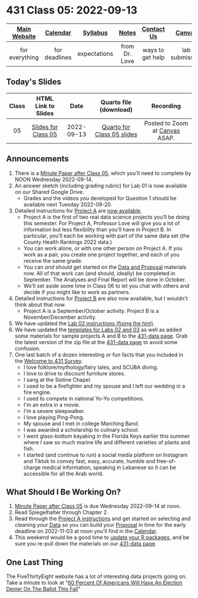 # 431 Class 05: 2022-09-13

[Main Website](https://thomaselove.github.io/431-2022/) | [Calendar](https://thomaselove.github.io/431-2022/calendar.html) | [Syllabus](https://thomaselove.github.io/431-syllabus-2022/) | [Notes](https://thomaselove.github.io/431-notes/) | [Contact Us](https://thomaselove.github.io/431-2022/contact.html) | [Canvas](https://canvas.case.edu) | [Data and Code](https://github.com/THOMASELOVE/431-data)
:-----------: | :--------------: | :----------: | :---------: | :-------------: | :-----------: | :------------:
for everything | for deadlines | expectations | from Dr. Love | ways to get help | lab submission | for downloads

## Today's Slides

Class | HTML Link to Slides | Date | Quarto file (download) | Recording
:---: | :------------: | :---: | :--------------: | :----: 
05 | [Slides for Class 05](https://thomaselove.github.io/431-slides-2022/class05.html) | 2022-09-13 | [Quarto for Class 05 slides](https://thomaselove.github.io/431-slides-2022/class05.qmd) | Posted to Zoom at [Canvas](https://canvas.case.edu) ASAP.

## Announcements

1. There is a [Minute Paper after Class 05](https://bit.ly/431-2022-min-05), which you'll need to complete by NOON Wednesday 2022-09-14.
2. An answer sketch (including grading rubric) for Lab 01 is now available on our Shared Google Drive. 
    - Grades and the videos you developed for Question 1 should be available next Tuesday 2022-09-20.
3. Detailed instructions for [Project A](https://thomaselove.github.io/431-projectA-2022/) are [now available](https://thomaselove.github.io/431-projectA-2022/).
    - Project A is the first of two real data science projects you’ll be doing this semester. For Project A, Professor Love will give you a lot of information but less flexibility than you’ll have in Project B. In particular, you’ll each be working with part of the same data set (the County Health Rankings 2022 data.) 
    - You can work alone, or with one other person on Project A. If you work as a pair, you create one project together, and each of you receive the same grade.
    - You can *and should* get started on the [Data and Proposal](https://thomaselove.github.io/431-projectA-2022/) materials now. All of that work can (and should, ideally) be completed in September. The Analyses and Final Report will be done in October.
    - We'll set aside some time in Class 06 to let you chat with others and decide if you might like to work as partners.
4. Detailed instructions for [Project B](https://thomaselove.github.io/431-projectA-2022/) are also now available, but I wouldn't think about that now.
    - Project A is a September/October activity. Project B is a November/December activity.
5. We have updated the [Lab 02 instructions (fixing the hint)](https://github.com/THOMASELOVE/431-labs-2022).
6. We have updated the [templates for Labs 02 and 03](https://github.com/THOMASELOVE/431-data) as well as added some materials for sample projects A and B to the [431-data page](https://github.com/THOMASELOVE/431-data). Grab the latest version of the zip file at the [431-data page](https://github.com/THOMASELOVE/431-data) to avoid some confusion. 
7. One last batch of a dozen interesting or fun facts that you included in the [Welcome to 431 Survey](https://bit.ly/431-2022-welcome-survey).
    - I love folklore/mythology/fairy tales, and SCUBA diving.
    - I love to drive to discount furniture stores.
    - I sang at the Sistine Chapel.
    - I used to be a firefighter and my spouse and I left our wedding in a fire engine.
    - I used to compete in national Yo-Yo competitions.
    - I'm an extra in a movie.
    - I'm a severe sleepwalker.
    - I love playing Ping-Pong.
    - My spouse and I met in college Marching Band.
    - I was awarded a scholarship to culinary school.
    - I went glass-bottom kayaking in the Florida Keys earlier this summer where I saw so much marine life and different varieties of plants and fish.
    - I started (and continue to run) a social media platform on Instagram and Tiktok to convey fast, easy, accurate, humble and free-of-charge medical information, speaking in Lebanese so it can be accessible for all the Arab world.

## What Should I Be Working On?

1. [Minute Paper after Class 05](https://bit.ly/431-2022-min-05) is due Wednesday 2022-09-14 at noon.
2. Read Spiegelhalter through Chapter 2.
3. Read through the [Project A instructions](https://thomaselove.github.io/431-projectA-2022/) and get started on selecting and cleaning your [Data](https://thomaselove.github.io/431-projectA-2022/data.html) so you can build your [Proposal](https://thomaselove.github.io/431-projectA-2022/proposal.html) in time for the early deadline on 2022-11-03 at noon you'll find in the [Calendar](https://thomaselove.github.io/431-2022/calendar.html).
4. This weekend would be a good time to [update your R packages](https://thomaselove.github.io/431-2022/software.html#updating-your-r-packages), and be sure you re-pull down the materials on our [431-data page](https://github.com/THOMASELOVE/431-data).

## One Last Thing

The FiveThirtyEight website has a lot of interesting data projects going on. Take a minute to look at "[60 Percent Of Americans Will Have An Election Denier On The Ballot This Fall](https://projects.fivethirtyeight.com/republicans-trump-election-fraud/)"
